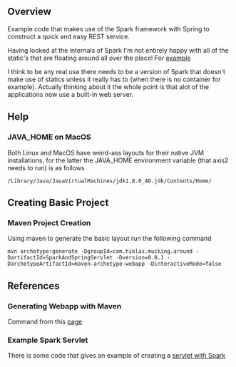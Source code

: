 ## Overview

Example code that makes use of the Spark framework with Spring to construct a quick and easy REST service.

Having looked at the internals of Spark I'm not entirely happy with all of the static's that are floating around all over the place!  For [example](https://github.com/perwendel/spark/blob/master/src/main/java/spark/staticfiles/StaticFilesConfiguration.java)

I think to be any real use there needs to be a version of Spark that doesn't make use of statics unless it really has to (when there is no container for example).  Actually thinking about it the whole point is that alot of the applications now use a built-in web server.



## Help

### JAVA_HOME on MacOS

Both Linux and MacOS have weird-ass layouts for their native JVM installations, for the latter the JAVA_HOME environment variable (that axis2 needs to run) is as follows

```
/Library/Java/JavaVirtualMachines/jdk1.8.0_40.jdk/Contents/Home/
```

## Creating Basic Project


### Maven Project Creation

Using maven to generate the basic layout run the following command

```
mvn archetype:generate -DgroupId=com.hiklas.mucking.around -DartifactId=SparkAndSpringServlet -Dversion=0.0.1 -DarchetypeArtifactId=maven-archetype-webapp -DinteractiveMode=false
```



## References

### Generating Webapp with Maven

Command from this [page](http://www.mkyong.com/maven/how-to-create-a-web-application-project-with-maven/)


### Example Spark Servlet

There is some code that gives an example of creating a [servlet with Spark](https://github.com/simonrice/SparkServletExample)

